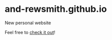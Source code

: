 # and-rewsmith.github.io
New personal website 

Feel free to [check it out](https://and-rewsmith.github.io)!
